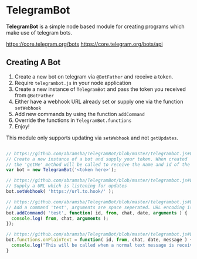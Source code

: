 
TelegramBot
===========

**TelegramBot** is a simple node based module for creating programs which make use of telegram bots. 

https://core.telegram.org/bots
https://core.telegram.org/bots/api

## Creating A Bot

1. Create a new bot on telegram via `@BotFather` and receive a token.
2. Require `telegrambot.js` in your node application
3. Create a new instance of `TelegramBot` and pass the token you received from `@BotFather`
4. Either have a webhook URL already set or supply one via the function `setWebhook`
5. Add new commands by using the function `addCommand`
6. Override the functions in `TelegramBot.functions` 
7. Enjoy!

This module only supports updating via `setWebhook` and not `getUpdates`. 

```js

// https://github.com/abramsba/TelegramBot/blob/master/telegrambot.js#L6
// Create a new instance of a bot and supply your token. When created
// the 'getMe' method will be called to receive the name and id of the bot
var bot = new TelegramBot('<token here>');

// https://github.com/abramsba/TelegramBot/blob/master/telegrambot.js#L176
// Supply a URL which is listening for updates
bot.setWebhook( 'https://url.to.hook/' );

// https://github.com/abramsba/TelegramBot/blob/master/telegrambot.js#L135
// Add a command 'test', arguments are space seperated. URL encoding is supported
bot.addCommand( 'test', function( id, from, chat, date, arguments ) {
  console.log( from, chat, arguments );
});

// https://github.com/abramsba/TelegramBot/blob/master/telegrambot.js#L11
bot.functions.onPlainText = function( id, from, chat, date, message ) {
  console.log("This will be called when a normal text message is received.", id, from, chat, date, message);
}

```

